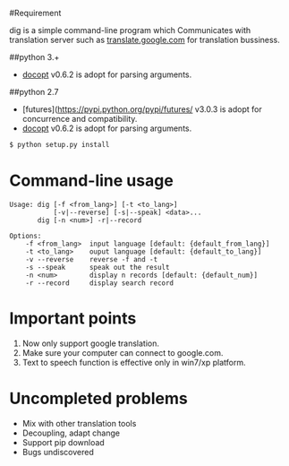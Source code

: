 #Requirement

dig is a simple command-line program which Communicates with translation server such as [translate.google.com](http://translate.google.com/) for translation bussiness.

##python 3.+
* [docopt](https://github.com/docopt/docopt) v0.6.2 is adopt for parsing arguments.

##python 2.7
* [futures](https://pypi.python.org/pypi/futures/ v3.0.3 is adopt for concurrence and compatibility.
* [docopt](https://github.com/docopt/docopt) v0.6.2 is adopt for parsing arguments.
```python
$ python setup.py install
```
# Command-line usage
	Usage: dig [-f <from_lang>] [-t <to_lang>]
			   [-v|--reverse] [-s|--speak] <data>...
		   dig [-n <num>] -r|--record

	Options:
		-f <from_lang>  input language [default: {default_from_lang}]
		-t <to_lang>    ouput language [default: {default_to_lang}]
		-v --reverse    reverse -f and -t
		-s --speak      speak out the result
		-n <num>        display n records [default: {default_num}]
		-r --record     display search record
		

# Important points

1. Now only support google translation.
2. Make sure your computer can connect to google.com.
3. Text to speech function is effective only in win7/xp platform. 

# Uncompleted problems

* Mix with other translation tools
* Decoupling, adapt change 
* Support pip download
* Bugs undiscovered
